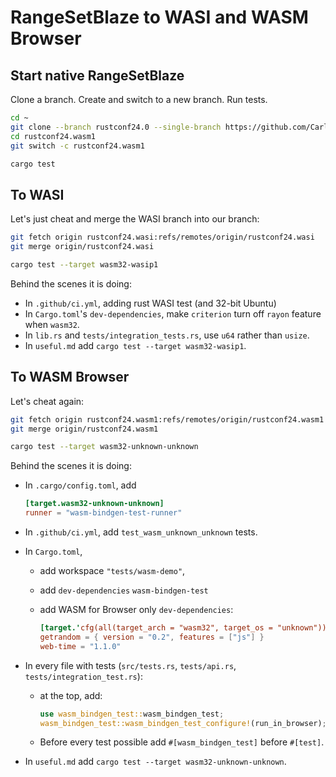 # RangeSetBlaze to WASI and WASM Browser

## Start native RangeSetBlaze

Clone a branch. Create and switch to a new branch. Run tests.

```bash
cd ~
git clone --branch rustconf24.0 --single-branch https://github.com/CarlKCarlK/range-set-blaze.git rustconf24.wasm1
cd rustconf24.wasm1
git switch -c rustconf24.wasm1

cargo test
```

## To WASI

Let's just cheat and merge the WASI branch into our branch:

```bash
git fetch origin rustconf24.wasi:refs/remotes/origin/rustconf24.wasi
git merge origin/rustconf24.wasi

cargo test --target wasm32-wasip1
```  

Behind the scenes it is doing:

* In `.github/ci.yml`, adding rust WASI test (and 32-bit Ubuntu)
* In `Cargo.toml`'s `dev-dependencies`, make `criterion` turn off `rayon` feature when `wasm32`.
* In `lib.rs` and `tests/integration_tests.rs`, use `u64` rather than `usize`.
* In `useful.md` add `cargo test --target wasm32-wasip1`.

## To WASM Browser

Let's cheat again:

```bash
git fetch origin rustconf24.wasm1:refs/remotes/origin/rustconf24.wasm1
git merge origin/rustconf24.wasm1

cargo test --target wasm32-unknown-unknown
```

Behind the scenes it is doing:

* In `.cargo/config.toml`, add

    ```toml
    [target.wasm32-unknown-unknown]
    runner = "wasm-bindgen-test-runner"
    ```

* In `.github/ci.yml`, add `test_wasm_unknown_unknown` tests.
* In `Cargo.toml`,
  * add workspace `"tests/wasm-demo"`,
  * add `dev-dependencies` `wasm-bindgen-test`
  * add WASM for Browser only `dev-dependencies`:

    ```toml
    [target.'cfg(all(target_arch = "wasm32", target_os = "unknown"))'.dev-dependencies]
    getrandom = { version = "0.2", features = ["js"] }
    web-time = "1.1.0"
    ```

* In every file with tests (`src/tests.rs`, `tests/api.rs`, `tests/integration_test.rs`):
  * at the top, add:

    ```rust
    use wasm_bindgen_test::wasm_bindgen_test;
    wasm_bindgen_test::wasm_bindgen_test_configure!(run_in_browser);
    ```

  * Before every test possible add `#[wasm_bindgen_test]` before `#[test]`.
* In `useful.md` add `cargo test --target wasm32-unknown-unknown`.
